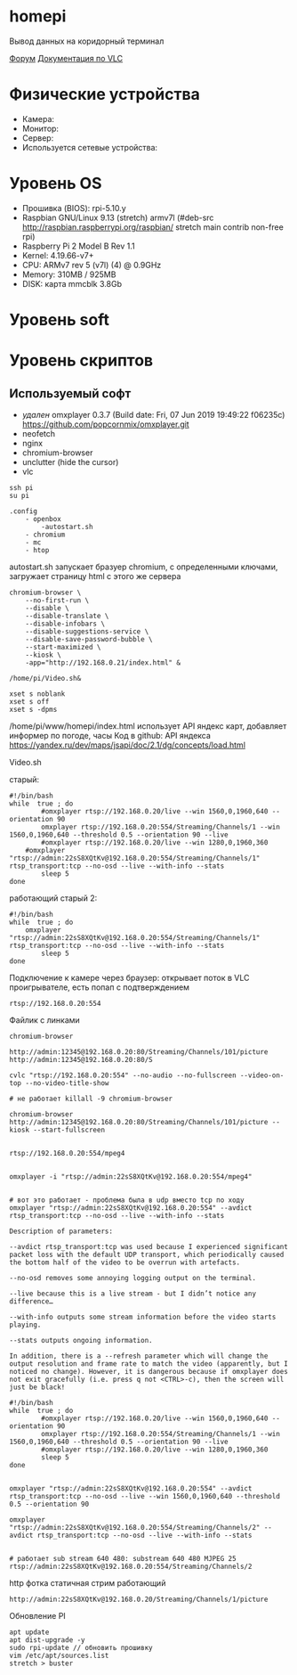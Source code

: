 # homepi

Вывод данных на коридорный терминал

[Форум](https://www.raspberrypi.org/forums/)
[Документация по VLC](https://wiki.videolan.org/Documentation:Command_line/)

# Физические устройства

- Камера:
- Монитор:
- Сервер:
- Используется сетевые устройства:

# Уровень OS

* Прошивка (BIOS): rpi-5.10.y
* Raspbian GNU/Linux 9.13 (stretch) armv7l (#deb-src http://raspbian.raspberrypi.org/raspbian/ stretch main contrib non-free rpi)
* Raspberry Pi 2 Model B Rev 1.1
* Kernel: 4.19.66-v7+
* CPU: ARMv7 rev 5 (v7l) (4) @ 0.9GHz
* Memory: 310MB / 925MB
* DISK: карта mmcblk 3.8Gb

# Уровень soft




# Уровень скриптов



## Используемый софт

* *удален* omxplayer 0.3.7 (Build date: Fri, 07 Jun 2019 19:49:22 f06235c) https://github.com/popcornmix/omxplayer.git
* neofetch
* nginx
* chromium-browser
* unclutter (hide the cursor)
* vlc

```
ssh pi
su pi
```

```
.config
	- openbox
		-autostart.sh
	- chromium
	- mc
	- htop
```

autostart.sh
  запускает бразуер chromium, с определенными ключами, загружает страницу html с этого же сервера

```
chromium-browser \
    --no-first-run \
    --disable \
    --disable-translate \
    --disable-infobars \
    --disable-suggestions-service \
    --disable-save-password-bubble \
    --start-maximized \
    --kiosk \
    -app="http://192.168.0.21/index.html" &

/home/pi/Video.sh&

xset s noblank
xset s off
xset s -dpms
```

/home/pi/www/homepi/index.html
  использует API яндекс карт, добавляет информер по погоде, часы
  Код в github: 
  API яндекса https://yandex.ru/dev/maps/jsapi/doc/2.1/dg/concepts/load.html
  
Video.sh

старый:
```
#!/bin/bash
while  true ; do
        #omxplayer rtsp://192.168.0.20/live --win 1560,0,1960,640 --orientation 90
        omxplayer rtsp://192.168.0.20:554/Streaming/Channels/1 --win 1560,0,1960,640 --threshold 0.5 --orientation 90 --live
        #omxplayer rtsp://192.168.0.20/live --win 1280,0,1960,360
	#omxplayer "rtsp://admin:22sS8XQtKv@192.168.0.20:554/Streaming/Channels/1" rtsp_transport:tcp --no-osd --live --with-info --stats
        sleep 5
done
```
работающий старый 2:
```
#!/bin/bash
while  true ; do
	omxplayer "rtsp://admin:22sS8XQtKv@192.168.0.20:554/Streaming/Channels/1" rtsp_transport:tcp --no-osd --live --with-info --stats
        sleep 5
done
```



Подключение к камере через браузер:
  открывает поток в VLC проигрывателе, есть попап с подтверждением
```
rtsp://192.168.0.20:554
```

Файлик с линками
```
chromium-browser

http://admin:12345@192.168.0.20:80/Streaming/Channels/101/picture
http://admin:12345@192.168.0.20:80/S

cvlc "rtsp://192.168.0.20:554" --no-audio --no-fullscreen --video-on-top --no-video-title-show

# не работает killall -9 chromium-browser

chromium-browser http://admin:12345@192.168.0.20:80/Streaming/Channels/101/picture --kiosk --start-fullscreen


rtsp://192.168.0.20:554/mpeg4


omxplayer -i "rtsp://admin:22sS8XQtKv@192.168.0.20:554/mpeg4"


# вот это работает - проблема была в udp вместо tcp по ходу
omxplayer "rtsp://admin:22sS8XQtKv@192.168.0.20:554" --avdict rtsp_transport:tcp --no-osd --live --with-info --stats

Description of parameters:

--avdict rtsp_transport:tcp was used because I experienced significant packet loss with the default UDP transport, which periodically caused the bottom half of the video to be overrun with artefacts.

--no-osd removes some annoying logging output on the terminal.

--live because this is a live stream - but I didn’t notice any difference…

--with-info outputs some stream information before the video starts playing.

--stats outputs ongoing information.

In addition, there is a --refresh parameter which will change the output resolution and frame rate to match the video (apparently, but I noticed no change). However, it is dangerous because if omxplayer does not exit gracefully (i.e. press q not <CTRL>-c), then the screen will just be black!

#!/bin/bash
while  true ; do
        #omxplayer rtsp://192.168.0.20/live --win 1560,0,1960,640 --orientation 90
        omxplayer rtsp://192.168.0.20:554/Streaming/Channels/1 --win 1560,0,1960,640 --threshold 0.5 --orientation 90 --live
        #omxplayer rtsp://192.168.0.20/live --win 1280,0,1960,360
        sleep 5
done


omxplayer "rtsp://admin:22sS8XQtKv@192.168.0.20:554" --avdict rtsp_transport:tcp --no-osd --live --win 1560,0,1960,640 --threshold 0.5 --orientation 90

omxplayer "rtsp://admin:22sS8XQtKv@192.168.0.20:554/Streaming/Channels/2" --avdict rtsp_transport:tcp --no-osd --live --with-info --stats


# работает sub stream 640 480: substream 640 480 MJPEG 25
rtsp://admin:22sS8XQtKv@192.168.0.20:554/Streaming/Channels/2
```

http фотка статичная стрим работающий

```
http://admin:22sS8XQtKv@192.168.0.20/Streaming/Channels/1/picture
```

Обновление PI

```
apt update
apt dist-upgrade -y
sudo rpi-update // обновить прошивку
vim /etc/apt/sources.list
stretch > buster


```
